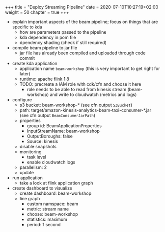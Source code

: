 +++
title = "Deploy Streaming Pipeline"
date = 2020-07-10T10:27:19+02:00
weight = 50
chapter = true
+++

- explain important aspects of the beam pipeline; focus on things that are specific to kda
  - how are parameters passed to the pipeline
  - kda dependency in pom file
  - dpendency shading (check if still required)
- compile beam pipeline to jar file
  - jar file has already been compiled and uploaded through code commit
- create kda application
  - application name `beam-workshop` (this is very important to get right for later)
  - runtime: apache flink 1.8
  - TODO: precreate a IAM role with cdk/cfn and choose it here
    - role needs to be able to read from kinesis stream (beam-workshop) and write to cloudwatch (metrics and logs)
- configure
  - s3 bucket: beam-workshop-* (see cfn output `S3Bucket`)
  - path: target/amazon-kinesis-analytics-beam-taxi-consumer-*.jar (see cfn output `BeamConsumerJarPath`)
  - properties
    - group id: BeamApplicationProperties
    - InputStreamName: beam-workshop
    - OutputBoroughs: false
    - Source: kinesis
  - disable snapshots
  - monitoring
    - task level
    - enable cloudwatch logs
  - parallelism: 2
  - update
- run application
  - take a look at flink application graph
- create dashboard to visualize 
  - create dashboard: beam-workshop
  - line graph
    - custom namspace: beam
    - metric: stream name
    - choose: beam-workshop
    - statistics: maximum
    - period: 1 second

